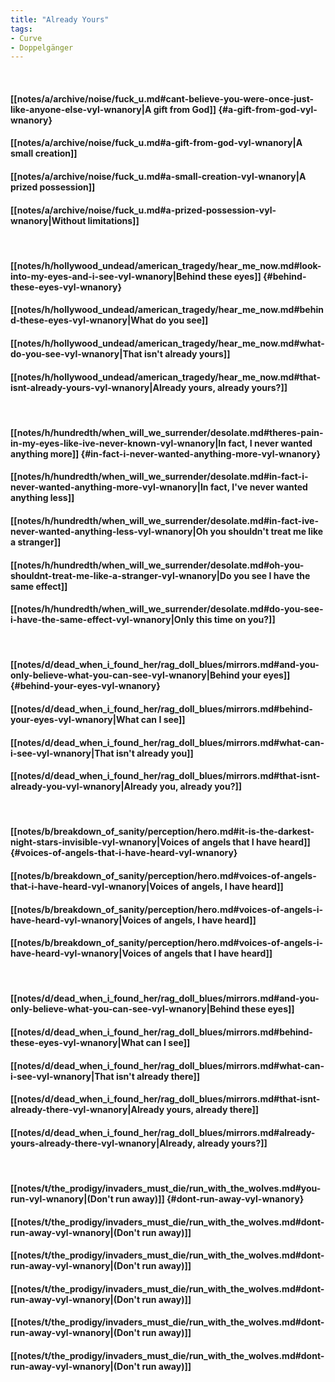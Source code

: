 ```yaml
---
title: "Already Yours"
tags:
- Curve
- Doppelgänger
---
```

&nbsp;
#### [[notes/a/archive/noise/fuck_u.md#cant-believe-you-were-once-just-like-anyone-else-vyl-wnanory|A gift from God]] {#a-gift-from-god-vyl-wnanory}
#### [[notes/a/archive/noise/fuck_u.md#a-gift-from-god-vyl-wnanory|A small creation]]
#### [[notes/a/archive/noise/fuck_u.md#a-small-creation-vyl-wnanory|A prized possession]]
#### [[notes/a/archive/noise/fuck_u.md#a-prized-possession-vyl-wnanory|Without limitations]]
&nbsp;
#### [[notes/h/hollywood_undead/american_tragedy/hear_me_now.md#look-into-my-eyes-and-i-see-vyl-wnanory|Behind these eyes]] {#behind-these-eyes-vyl-wnanory}
#### [[notes/h/hollywood_undead/american_tragedy/hear_me_now.md#behind-these-eyes-vyl-wnanory|What do you see]]
#### [[notes/h/hollywood_undead/american_tragedy/hear_me_now.md#what-do-you-see-vyl-wnanory|That isn't already yours]]
#### [[notes/h/hollywood_undead/american_tragedy/hear_me_now.md#that-isnt-already-yours-vyl-wnanory|Already yours, already yours?]]
&nbsp;
#### [[notes/h/hundredth/when_will_we_surrender/desolate.md#theres-pain-in-my-eyes-like-ive-never-known-vyl-wnanory|In fact, I never wanted anything more]] {#in-fact-i-never-wanted-anything-more-vyl-wnanory}
#### [[notes/h/hundredth/when_will_we_surrender/desolate.md#in-fact-i-never-wanted-anything-more-vyl-wnanory|In fact, I've never wanted anything less]]
#### [[notes/h/hundredth/when_will_we_surrender/desolate.md#in-fact-ive-never-wanted-anything-less-vyl-wnanory|Oh you shouldn't treat me like a stranger]]
#### [[notes/h/hundredth/when_will_we_surrender/desolate.md#oh-you-shouldnt-treat-me-like-a-stranger-vyl-wnanory|Do you see I have the same effect]]
#### [[notes/h/hundredth/when_will_we_surrender/desolate.md#do-you-see-i-have-the-same-effect-vyl-wnanory|Only this time on you?]]
&nbsp;
#### [[notes/d/dead_when_i_found_her/rag_doll_blues/mirrors.md#and-you-only-believe-what-you-can-see-vyl-wnanory|Behind your eyes]] {#behind-your-eyes-vyl-wnanory}
#### [[notes/d/dead_when_i_found_her/rag_doll_blues/mirrors.md#behind-your-eyes-vyl-wnanory|What can I see]]
#### [[notes/d/dead_when_i_found_her/rag_doll_blues/mirrors.md#what-can-i-see-vyl-wnanory|That isn't already you]]
#### [[notes/d/dead_when_i_found_her/rag_doll_blues/mirrors.md#that-isnt-already-you-vyl-wnanory|Already you, already you?]]
&nbsp;
#### [[notes/b/breakdown_of_sanity/perception/hero.md#it-is-the-darkest-night-stars-invisible-vyl-wnanory|Voices of angels that I have heard]] {#voices-of-angels-that-i-have-heard-vyl-wnanory}
#### [[notes/b/breakdown_of_sanity/perception/hero.md#voices-of-angels-that-i-have-heard-vyl-wnanory|Voices of angels, I have heard]]
#### [[notes/b/breakdown_of_sanity/perception/hero.md#voices-of-angels-i-have-heard-vyl-wnanory|Voices of angels, I have heard]]
#### [[notes/b/breakdown_of_sanity/perception/hero.md#voices-of-angels-i-have-heard-vyl-wnanory|Voices of angels that I have heard]]
&nbsp;
#### [[notes/d/dead_when_i_found_her/rag_doll_blues/mirrors.md#and-you-only-believe-what-you-can-see-vyl-wnanory|Behind these eyes]]
#### [[notes/d/dead_when_i_found_her/rag_doll_blues/mirrors.md#behind-these-eyes-vyl-wnanory|What can I see]]
#### [[notes/d/dead_when_i_found_her/rag_doll_blues/mirrors.md#what-can-i-see-vyl-wnanory|That isn't already there]]
#### [[notes/d/dead_when_i_found_her/rag_doll_blues/mirrors.md#that-isnt-already-there-vyl-wnanory|Already yours, already there]]
#### [[notes/d/dead_when_i_found_her/rag_doll_blues/mirrors.md#already-yours-already-there-vyl-wnanory|Already, already yours?]]
&nbsp;
#### [[notes/t/the_prodigy/invaders_must_die/run_with_the_wolves.md#you-run-vyl-wnanory|(Don't run away)]] {#dont-run-away-vyl-wnanory}
#### [[notes/t/the_prodigy/invaders_must_die/run_with_the_wolves.md#dont-run-away-vyl-wnanory|(Don't run away)]]
#### [[notes/t/the_prodigy/invaders_must_die/run_with_the_wolves.md#dont-run-away-vyl-wnanory|(Don't run away)]]
#### [[notes/t/the_prodigy/invaders_must_die/run_with_the_wolves.md#dont-run-away-vyl-wnanory|(Don't run away)]]
#### [[notes/t/the_prodigy/invaders_must_die/run_with_the_wolves.md#dont-run-away-vyl-wnanory|(Don't run away)]]
#### [[notes/t/the_prodigy/invaders_must_die/run_with_the_wolves.md#dont-run-away-vyl-wnanory|(Don't run away)]]
